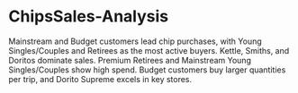 # ChipsSales-Analysis
Mainstream and Budget customers lead chip purchases, with Young Singles/Couples and Retirees as the most active buyers. Kettle, Smiths, and Doritos dominate sales. Premium Retirees and Mainstream Young Singles/Couples show high spend. Budget customers buy larger quantities per trip, and Dorito Supreme excels in key stores.
